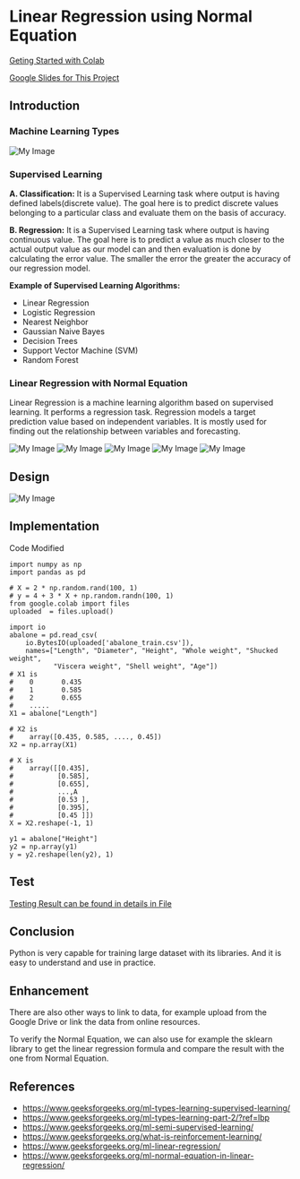 # Linear Regression using Normal Equation
[Geting Started with Colab](https://github.com/SharonCao0920/MachineLearning/tree/main/StartWithColab)

[Google Slides for This Project](https://docs.google.com/presentation/d/1kzSLvFwPWFy-T2dibN-3C-sF5qfO-mwLGCgpzsi9uZs/edit?usp=sharing)

## Introduction 
### Machine Learning Types
![My Image](./image/ML.png)

### Supervised Learning
**A. Classification:**
It is a Supervised Learning task where output is having defined labels(discrete value). The goal here is to predict discrete values belonging to a particular class and evaluate them on the basis of accuracy. 

**B. Regression:**
It is a Supervised Learning task where output is having continuous value. The goal here is to predict a value as much closer to the actual output value as our model can and then evaluation is done by calculating the error value. The smaller the error the greater the accuracy of our regression model.

**Example of Supervised Learning Algorithms:**
* Linear Regression
* Logistic Regression
* Nearest Neighbor
* Gaussian Naive Bayes
* Decision Trees
* Support Vector Machine (SVM)
* Random Forest

### Linear Regression with Normal Equation
Linear Regression is a machine learning algorithm based on supervised learning. It performs a regression task. Regression models a target prediction value based on independent variables. It is mostly used for finding out the relationship between variables and forecasting.

![My Image](./image/NE.png)
![My Image](./image/NE1.png)
![My Image](./image/NE2.png)
![My Image](./image/NE3.png)
![My Image](./image/NE4.png)

## Design
![My Image](./image/design.png)

## Implementation
Code Modified
```
import numpy as np
import pandas as pd

# X = 2 * np.random.rand(100, 1)
# y = 4 + 3 * X + np.random.randn(100, 1)
from google.colab import files
uploaded  = files.upload()

import io
abalone = pd.read_csv(
    io.BytesIO(uploaded['abalone_train.csv']),
    names=["Length", "Diameter", "Height", "Whole weight", "Shucked weight",
           "Viscera weight", "Shell weight", "Age"])
# X1 is 
#    0       0.435
#    1       0.585
#    2       0.655
#    .....
X1 = abalone["Length"]

# X2 is 
#    array([0.435, 0.585, ...., 0.45])
X2 = np.array(X1)

# X is 
#    array([[0.435],
#           [0.585],
#           [0.655],
#           ...,A
#           [0.53 ],
#           [0.395],
#           [0.45 ]])
X = X2.reshape(-1, 1)

y1 = abalone["Height"]
y2 = np.array(y1)
y = y2.reshape(len(y2), 1)
```

## Test
[Testing Result can be found in details in File](https://github.com/SharonCao0920/MachineLearning/blob/main/SupervisedLearning/LinearRegressionusingNormalEquation/MLLinearRegressionNormalEquation.ipynb)

## Conclusion
Python is very capable for training large dataset with its libraries. And it is easy to understand and use in practice. 

## Enhancement
There are also other ways to link to data, for example upload from the Google Drive or link the data from online resources.

To verify the Normal Equation, we can also use for example the sklearn library to get the linear regression formula and compare the result with the one from Normal Equation.


## References
* https://www.geeksforgeeks.org/ml-types-learning-supervised-learning/ 
* https://www.geeksforgeeks.org/ml-types-learning-part-2/?ref=lbp 
* https://www.geeksforgeeks.org/ml-semi-supervised-learning/ 
* https://www.geeksforgeeks.org/what-is-reinforcement-learning/ 
* https://www.geeksforgeeks.org/ml-linear-regression/ 
* https://www.geeksforgeeks.org/ml-normal-equation-in-linear-regression/

